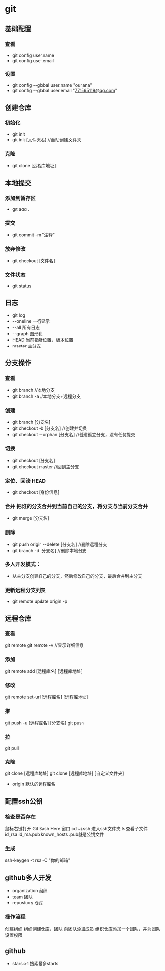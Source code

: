# git

## 基础配置

### 查看

  + git config user.name  
  + git config user.email

### 设置

  + git config --global user.name "ounana"  
  + git config --global user.email "771565119@qq.com"

## 创建仓库

### 初始化

  + git init
  + git init [文件夹名] //自动创建文件夹

### 克隆

  + git clone [远程库地址]

## 本地提交

### 添加到暂存区

  + git add .

### 提交

  + git commit -m "注释"

### 放弃修改

  + git checkout [文件名]

### 文件状态

  + git status

## 日志

  + git log
  + --oneline 一行显示
  + --all 所有日志
  + --graph 图形化
  + HEAD 当前指针位置，版本位置
  + master 主分支

## 分支操作

### 查看

  + git branch //本地分支
  + git branch -a //本地分支+远程分支

### 创建

  + git branch [分支名]
  + git checkout -b [分支名] //创建并切换
  + git checkout --orphan [分支名] //创建孤立分支，没有任何提交

### 切换

  + git checkout [分支名]
  + git checkout master //回到主分支

### 定位、回滚 HEAD

  + git checkout [身份信息]

### 合并 把谁的分支合并到当前自己的分支，将分支与当前分支合并

  + git merge [分支名]

### 删除

  + git push origin --delete [分支名] //删除远程分支
  + git branch -d [分支名] //删除本地分支

### 多人开发模式：

  + 从主分支创建自己的分支，然后修改自己的分支，最后合并到主分支

### 更新远程分支列表

  + git remote update origin -p

  

## 远程仓库

### 查看
  git remote 
  git remote -v //显示详细信息

### 添加

  git remote add [远程库名] [远程库地址]

### 修改

  git remote set-url [远程库名] [远程库地址]

### 推

  git push -u [远程库名] [分支名]
  git push

### 拉

  git pull

### 克隆

  git clone [远程库地址]
  git clone [远程库地址] [自定义文件夹]

* origin 默认的远程库名

## 配置ssh公钥

### 检查是否存在
  鼠标右键打开 Git Bash Here 窗口
  cd ~/.ssh 进入ssh文件夹
  ls 查看子文件
  id_rsa  id_rsa.pub  known_hosts  .pub就是公钥文件

### 生成

  ssh-keygen -t rsa -C "你的邮箱"

## github多人开发

  + organization 组织
  + team 团队
  + repository 仓库

### 操作流程

  创建组织
  组织创建仓库，团队
  向团队添加成员
  组织仓库添加一个团队，并为团队设置权限

## github

  + stars:>1 搜索最多starts
